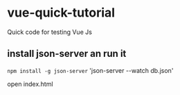 # vue-quick-tutorial
Quick code for testing Vue Js

## install json-server an run it
`npm install -g json-server`
'json-server --watch db.json'

open index.html
